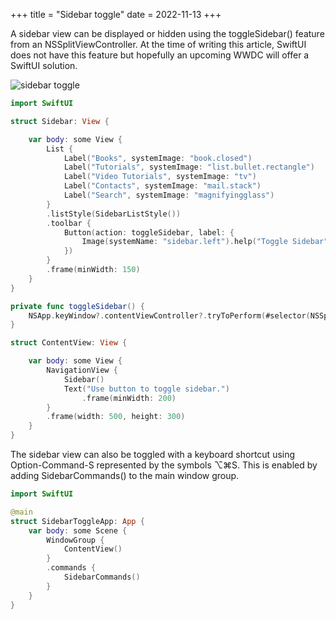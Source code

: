 +++
title = "Sidebar toggle"
date = 2022-11-13
+++

A sidebar view can be displayed or hidden using the toggleSidebar() feature from an NSSplitViewController. At the time of writing this article, SwiftUI does not have this feature but hopefully an upcoming WWDC will offer a SwiftUI solution.

<p><img src="/img/sidebar-toggle.png" style="max-width:400px;" alt="sidebar toggle"></p>

```swift
import SwiftUI

struct Sidebar: View {

    var body: some View {
        List {
            Label("Books", systemImage: "book.closed")
            Label("Tutorials", systemImage: "list.bullet.rectangle")
            Label("Video Tutorials", systemImage: "tv")
            Label("Contacts", systemImage: "mail.stack")
            Label("Search", systemImage: "magnifyingglass")
        }
        .listStyle(SidebarListStyle())
        .toolbar {
            Button(action: toggleSidebar, label: {
                Image(systemName: "sidebar.left").help("Toggle Sidebar")
            })
        }
        .frame(minWidth: 150)
    }
}

private func toggleSidebar() {
    NSApp.keyWindow?.contentViewController?.tryToPerform(#selector(NSSplitViewController.toggleSidebar(_:)), with: nil)
}

struct ContentView: View {

    var body: some View {
        NavigationView {
            Sidebar()
            Text("Use button to toggle sidebar.")
                .frame(minWidth: 200)
        }
        .frame(width: 500, height: 300)
    }
}
```

The sidebar view can also be toggled with a keyboard shortcut using Option-Command-S represented by the symbols ⌥⌘S. This is enabled by adding SidebarCommands() to the main window group.

```swift
import SwiftUI

@main
struct SidebarToggleApp: App {
    var body: some Scene {
        WindowGroup {
            ContentView()
        }
        .commands {
            SidebarCommands()
        }
    }
}
```
